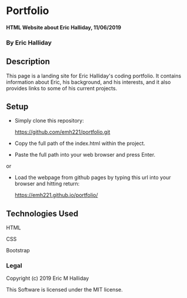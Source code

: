 # Portfolio

#### HTML Website about Eric Halliday, 11/06/2019

### By Eric Halliday

## Description

 This page is a landing site for Eric Halliday's coding portfolio. It contains information about Eric, his background, and his interests, and it also provides links to some of his current projects.

## Setup

  * Simply clone this repository:

    https://github.com/emh221/portfolio.git

  * Copy the full path of the index.html within the project.

  * Paste the full path into your web browser and press Enter.

  or

  * Load the webpage from github pages by typing this url into your browser and hitting return:

    https://emh221.github.io/portfolio/

## Technologies Used

  HTML

  CSS

  Bootstrap

### Legal

  Copyright (c) 2019 Eric M Halliday

  This Software is licensed under the MIT license.
